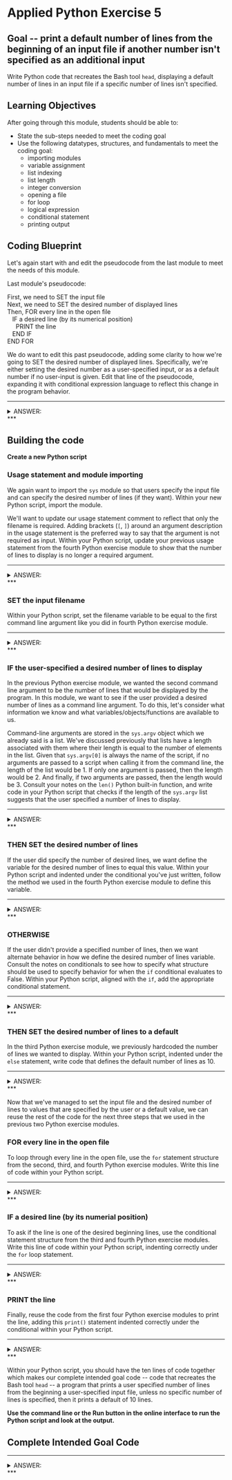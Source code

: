 

# Applied Python Exercise 5

## Goal -- print a default number of lines from the beginning of an input file if another number isn't specified as an additional input

Write Python code that recreates the Bash tool `head`, displaying a default number of lines in an input file if a specific number of lines isn't specified.

## Learning Objectives

After going through this module, students should be able to:

* State the sub-steps needed to meet the coding goal
* Use the following datatypes, structures, and fundamentals to meet the coding goal:
  * importing modules
  * variable assignment
  * list indexing
  * list length
  * integer conversion
  * opening a file
  * for loop
  * logical expression
  * conditional statement
  * printing output
  
## Coding Blueprint

Let's again start with and edit the pseudocode from the last module to meet the needs of this module.

Last module's pseudocode:

First, we need to SET the input file <br />
Next, we need to SET the desired number of displayed lines <br />
Then, FOR every line in the open file <br />
&nbsp;&nbsp;  IF a desired line (by its numerical position) <br />
&nbsp;&nbsp;&nbsp;&nbsp;    PRINT the line <br />
&nbsp;&nbsp;  END IF <br />
END FOR <br />

We do want to edit this past pseudocode, adding some clarity to how we're going to SET the desired number of displayed lines. Specifically, we're either setting the desired number as a user-specified input, or as a default number if no user-input is given. Edit that line of the pseudocode, expanding it with conditional expression language to reflect this change in the program behavior.

***
<details><summary> ANSWER: </summary>

First, we need to SET the input file <br />
Next, IF the user-specified a desired number of lines to display <br />
&nbsp;&nbsp;  THEN we need to SET the desired number of displayed lines <br />
END IF <br />
OTHERWISE <br />
&nbsp;&nbsp;  THEN we need to SET the desired number of displayed lines to a default <br />
END OTHERWISE <br />
Then, FOR every line in the open file <br />
&nbsp;&nbsp;  IF a desired line (by its numerical position) <br />
&nbsp;&nbsp;&nbsp;&nbsp;    PRINT the line <br />
&nbsp;&nbsp;  END IF <br />
END FOR <br />

</details>
***

## Building the code

**Create a new Python script**

### Usage statement and module importing

We again want to import the `sys` module so that users specify the input file and can specify the desired number of lines (if they want). Within your new Python script, import the module. 

We'll want to update our usage statement comment to reflect that only the filename is required. Adding brackets (`[`, `]`) around an argument description in the usage statement is the preferred way to say that the argument is not required as input. Within your Python script, update your previous usage statement from the fourth Python exercise module to show that the number of lines to display is no longer a required argument.

***
<details><summary> ANSWER: </summary>


```python
#USAGE: python scriptname.py input_filename [number_lines_to_display]
import sys
```

</details>
***

### SET the input filename

Within your Python script, set the filename variable to be equal to the first command line argument like you did in fourth Python exercise module.

***
<details><summary> ANSWER: </summary>


```python
filename = sys.argv[1]
```

</details>
***

### IF the user-specified a desired number of lines to display

In the previous Python exercise module, we wanted the second command line argument to be the number of lines that would be displayed by the program. In this module, we want to see if the user provided a desired number of lines as a command line argument. To do this, let's consider what information we know and what variables/objects/functions are available to us.

Command-line arguments are stored in the `sys.argv` object which we already said is a list. We've discussed previously that lists have a length associated with them where their length is equal to the number of elements in the list. Given that `sys.argv[0]` is always the name of the script, if no arguments are passed to a script when calling it from the command line, the length of the list would be 1. If only one argument is passed, then the length would be 2. And finally, if two arguments are passed, then the length would be 3. Consult your notes on the `len()` Python built-in function, and write code in your Python script that checks if the length of the `sys.argv` list suggests that the user specified a number of lines to display.

***
<details><summary> ANSWER: </summary>


```python
if len(sys.argv) > 2:
```

</details>
***

### THEN SET the desired number of lines

If the user did specify the number of desired lines, we want define the variable for the desired number of lines to equal this value. Within your Python script and indented under the conditional you've just written, follow the method we used in the fourth Python exercise module to define this variable.

***
<details><summary> ANSWER: </summary>


```python
  n_lines = int(sys.argv[2])
```

</details>
***

### OTHERWISE 

If the user didn't provide a specified number of lines, then we want alternate behavior in how we define the desired number of lines variable. Consult the notes on conditionals to see how to specify what structure should be used to specify behavior for when the `if` conditional evaluates to False. Within your Python script, aligned with the `if`, add the appropriate conditional statement.

***
<details><summary> ANSWER: </summary>


```python
else:
```

</details>
***

### THEN SET the desired number of lines to a default

In the third Python exercise module, we previously hardcoded the number of lines we wanted to display. Within your Python script, indented under the `else` statement, write code that defines the default number of lines as 10.

***
<details><summary> ANSWER: </summary>


```python
  n_lines = 10
```

</details>
***

Now that we've managed to set the input file and the desired number of lines to values that are specified by the user or a default value, we can reuse the rest of the code for the next three steps that we used in the previous two Python exercise modules. 

### FOR every line in the open file

To loop through every line in the open file, use the `for` statement structure from the second, third, and fourth Python exercise modules. Write this line of code within your Python script.

***
<details><summary> ANSWER: </summary>


```python
for i, line in enumerate(open(filename)):
```

</details>
***

### IF a desired line (by its numerial position)

To ask if the line is one of the desired beginning lines, use the conditional statement structure from the third and fourth Python exercise modules. Write this line of code within your Python script, indenting correctly under the `for` loop statement.

***
<details><summary> ANSWER: </summary>


```python
  if i < n_lines:
```

</details>
***

### PRINT the line

Finally, reuse the code from the first four Python exercise modules to print the line, adding this `print()` statement indented correctly under the conditional within your Python script.

***
<details><summary> ANSWER: </summary>


```python
    print(line.strip('\r\n'))
```

</details>
***

Within your Python script, you should have the ten lines of code together which makes our complete intended goal code -- code that recreates the Bash tool `head` -- a program that prints a user specified number of lines from the beginning a user-specified input file, unless no specific number of lines is specified, then it prints a default of 10 lines.

**Use the command line or the Run button in the online interface to run the Python script and look at the output.**
  
## Complete Intended Goal Code

***
<details><summary> ANSWER: </summary>


```python
#USAGE: python scriptname.py input_filename [number_lines_to_display]
import sys #import module
filename = sys.argv[1] #SET input filename
if len(sys.argv) > 2: #IF user-specified number of lines provided
  n_lines = int(sys.argv[2]) #SET the desired number of lines
else: #OTHERWISE
  n_lines = 10 #SET the desired number of lines to a default
for i, line in enumerate(open(filename)): #FOR every line in the open file
  if i < n_lines: #IF a desired line by its numerical position
    print(line.strip('\r\n')) #PRINT the line
```

</details>
***
